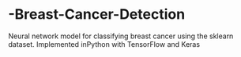 # -Breast-Cancer-Detection
Neural network model for classifying breast cancer using the sklearn dataset. Implemented inPython with TensorFlow and Keras
